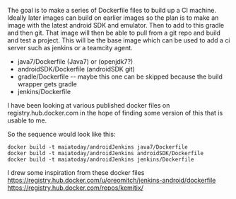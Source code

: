 The goal is to make a series of Dockerfile files to build up a CI machine. Ideally later images can build on earlier images so the plan is to make an image with the latest android SDK and emulator. Then to add to this gradle and then git. That image will then be able to pull from a git repo and build and test a project. This will be the base image which can be used to add a ci server such as jenkins or a teamcity agent.

* java7/Dockerfile (Java7) or (openjdk7?)
* androidSDK/Dockerfile (androidSDK git)
* gradle/Dockerfile    -- maybe this one can be skipped because the build wrapper gets gradle
* jenkins/Dockerfile 


I have been looking at various published docker files on registry.hub.docker.com in the hope of finding some version of this that is usable to me.

So the sequence would look like this:

    docker build -t maiatoday/androidJenkins java7/Dockerfile
    docker build -t maiatoday/androidJenkins androidSDK/Dockerfile
    docker build -t maiatoday/androidJenkins jenkins/Dockerfile
    
I drew some inspiration from these docker files https://registry.hub.docker.com/u/oreomitch/jenkins-android/dockerfile
https://registry.hub.docker.com/repos/kemitix/
